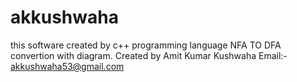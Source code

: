 # akkushwaha
this software created by c++ programming language NFA TO DFA convertion with diagram. Created by Amit Kumar Kushwaha Email:- akkushwaha53@gmail.com 
